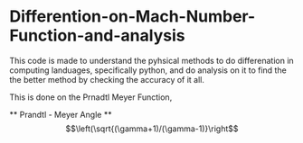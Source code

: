# Differention-on-Mach-Number-Function-and-analysis


This code is made to understand the pyhsical methods to do differenation in computing landuages, specifically python, and do analysis on it to find the the better method by checking the accuracy of it all. 

This is done on the Prnadtl Meyer Function,

** Prandtl - Meyer Angle **
$$\left(\sqrt{(\gamma+1)/(\gamma-1)}\right$$
